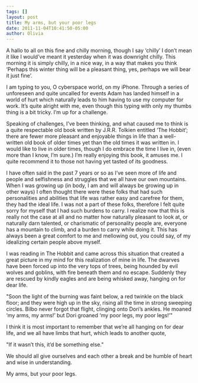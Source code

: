 ```yaml
---
tags: []
layout: post
title: My arms, but your poor legs
date: 2011-11-04T10:41:50-05:00
author: Olivia
---
```


A hallo to all on this fine and chilly morning, though I say ‘chilly’ I don’t mean it like I would’ve meant it yesterday when it was downright chilly. This morning it is simply chilly, in a nice way, in a way that makes you think ‘Perhaps this winter thing will be a pleasant thing, yes, perhaps we will bear it just fine’.

I am typing to you, O cyberspace world, on my iPhone. Through a series of unforeseen and quite uncalled for events Adam has landed himself in a world of hurt which naturally leads to him having to use my computer for work. It’s quite alright with me, even though this typing with only my thumbs thing is a bit tricky. I’m up for a challenge.

Speaking of challenges, I’ve been thinking, and what caused me to think is a quite respectable old book written by J.R.R. Tolkien entitled ‘The Hobbit’; there are fewer more pleasant and enjoyable things in life than a well-written old book of older times yet than the old times it was written in. I would like to live in older times, though I do embrace the time I live in, (even more than I know, I’m sure.) I’m really enjoying this book, it amuses me. I quite recommend it to those not having yet tasted of its goodness.

I have often said in the past 7 years or so as I’ve seen more of life and people and selfishness and struggles that we all have our own mountains. When I was growing up (in body, I am and will always be growing up in other ways) I often thought there were these folks that had such personalities and abilities that life was rather easy and carefree for them, they had the ideal life. I was not a part of these folks, therefore I felt quite sorry for myself that I had such burdens to carry. I realize now that this is really not the case at all and no matter how naturally pleasant to look at, or naturally darn talented, or charismatic of personality people are, everyone has a mountain to climb, and a burden to carry while doing it. This has always been a great comfort to me and mellowing out, you could say, of my idealizing certain people above myself.

I was reading in The Hobbit and came across this situation that created a great picture in my mind for this realization of mine in life. The dwarves have been forced up into the very tops of trees, being hounded by evil wolves and goblins, with fire beneath them and no escape. Suddenly they are rescued by kindly eagles and are being whisked away, hanging on for dear life.

"Soon the light of the burning was faint below, a red twinkle on the black floor; and they were high up in the sky, rising all the time in strong sweeping circles. Bilbo never forgot that flight, clinging onto Dori’s ankles. He moaned ‘my arms, my arms!’ but Dori groaned ‘my poor legs, my poor legs!’"

I think it is most important to remember that we’re all hanging on for dear life, and we all have limbs that hurt, which leads to another quote,

"If it wasn’t this, it’d be something else."

We should all give ourselves and each other a break and be humble of heart and wise in understanding.

My arms, but your poor legs.
